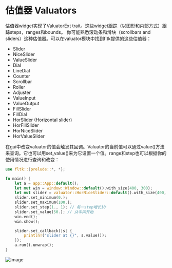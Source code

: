 # 估值器 Valuators

估值器widget实现了ValuatorExt trait。这些widget跟踪（以图形和内部方式）跟踪steps，ranges和bounds。
你可能熟悉滚动条和滑块（scrollbars and sliders）这种估值器。可以在valuator模块中找到fltk提供的这些估值器：

- Slider
- NiceSlider
- ValueSlider
- Dial
- LineDial
- Counter
- Scrollbar
- Roller
- Adjuster
- ValueInput
- ValueOutput
- FillSlider
- FillDial
- HorSlider (Horizontal slider)
- HorFillSlider
- HorNiceSlider
- HorValueSlider

在gui中改变valuator的值会触发其回调。Valuator的当前值可以通过value()方法来查询。它也可以用set_value()来为它设置一个值。range和step也可以根据你的使用情况进行查询和改变：
```rust
use fltk::{prelude::*, *};

fn main() {
    let a = app::App::default();
    let mut win = window::Window::default().with_size(400, 300);
    let mut slider = valuator::HorNiceSlider::default().with_size(400, 20).center_of_parent();
    slider.set_minimum(0.);
    slider.set_maximum(100.);
    slider.set_step(1., 1); // 每一step增长10
    slider.set_value(50.); // 从中间开始
    win.end();
    win.show();

    slider.set_callback(|s| {
        println!("slider at {}", s.value());
    });
    a.run().unwrap();
}
```

![image](https://user-images.githubusercontent.com/37966791/145727188-4ac06d45-7fd1-44f7-9adc-366d9bb79d8f.png)